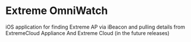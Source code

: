 # Extreme OmniWatch 
iOS application for finding Extreme AP via iBeacon and pulling details from ExtremeCloud Appliance And Extreme Cloud (in the future releases)
